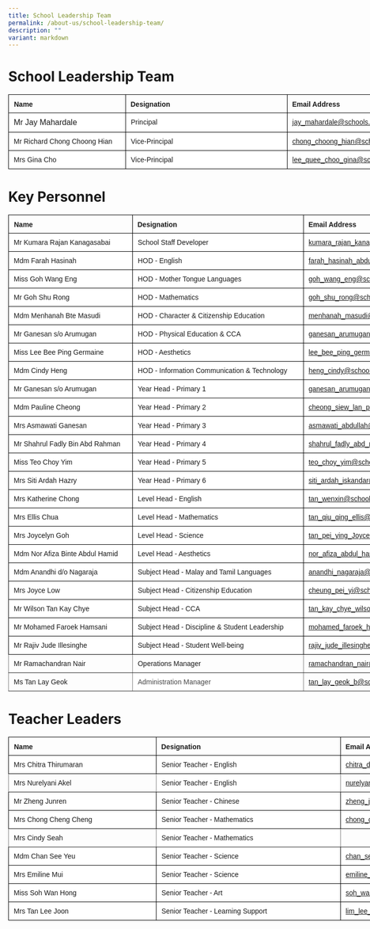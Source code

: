 ```yaml
---
title: School Leadership Team
permalink: /about-us/school-leadership-team/
description: ""
variant: markdown
---
```

# School Leadership Team

<style type="text/css">
.tg  {border-collapse:collapse;border-spacing:0;margin:0px auto;}
.tg td{border-color:black;border-style:solid;border-width:1px;font-family:Arial, sans-serif;font-size:14px;
  overflow:hidden;padding:10px 10px;word-break:normal;}
.tg th{border-color:black;border-style:solid;border-width:1px;font-family:Arial, sans-serif;font-size:14px;
  font-weight:normal;overflow:hidden;padding:10px 10px;word-break:normal;}
.tg .tg-pic4{background-color:#ffffff;border-color:#000000;font-size:100%;text-align:left;vertical-align:top}
.tg .tg-1sny{border-color:#000000;font-weight:bold;position:-webkit-sticky;position:sticky;text-align:left;top:-1px;
  vertical-align:top;will-change:transform}
.tg .tg-iks7{background-color:#ffffff;border-color:#000000;text-align:left;vertical-align:top}
</style>
<table style="undefined;table-layout: fixed; width: 871px" class="tg">
<colgroup>
<col style="width: 237.333333px">
<col style="width: 327.333333px">
<col style="width: 306.333333px">
</colgroup>
<thead>
  <tr>
    <th class="tg-1sny">Name</th>
    <th class="tg-1sny">Designation</th>
    <th class="tg-1sny">Email Address</th>
  </tr>
</thead>
<tbody>
  <tr>
    <td class="tg-pic4">Mr Jay Mahardale</td>
    <td class="tg-iks7">Principal</td>
    <td class="tg-iks7"><a rel="noopener noreferrer" target="_blank" href="mailto:jay_mahardale@schools.gov.sg">jay_mahardale@schools.gov.sg</a></td>
  </tr>
  <tr>
    <td class="tg-iks7">Mr Richard Chong Choong Hian</td>
    <td class="tg-iks7">Vice-Principal</td>
    <td class="tg-iks7"><a rel="noopener noreferrer" target="_blank" href="mailto:chong_choong_hian@schools.gov.sg">chong_choong_hian@schools.gov.sg</a></td>
  </tr>
  <tr>
    <td class="tg-iks7">Mrs Gina Cho</td>
    <td class="tg-iks7">Vice-Principal</td>
    <td class="tg-iks7"><a rel="noopener noreferrer" target="_blank" href="mailto:lee_quee_choo_gina@schools.gov.sg">lee_quee_choo_gina@schools.gov.sg</a></td>
  </tr>
</tbody>
</table>

# Key Personnel
<style type="text/css">
.tg  {border-collapse:collapse;border-spacing:0;margin:0px auto;}
.tg td{border-color:black;border-style:solid;border-width:1px;font-family:Arial, sans-serif;font-size:14px;
  overflow:hidden;padding:10px 10px;word-break:normal;}
.tg th{border-color:black;border-style:solid;border-width:1px;font-family:Arial, sans-serif;font-size:14px;
  font-weight:normal;overflow:hidden;padding:10px 10px;word-break:normal;}
.tg .tg-acgv{background-color:#FFF;border-color:inherit;color:#484848;text-align:left;vertical-align:top}
.tg .tg-djd3{background-color:#FFF;border-color:#000000;text-align:left;vertical-align:top}
.tg .tg-1sny{border-color:#000000;font-weight:bold;position:-webkit-sticky;position:sticky;text-align:left;top:-1px;
  vertical-align:top;will-change:transform}
.tg .tg-iks7{background-color:#ffffff;border-color:#000000;text-align:left;vertical-align:top}
.tg .tg-su1i{background-color:#FFF;border-color:#000000;color:#00E;text-align:left;text-decoration:underline;vertical-align:top}
.tg .tg-0pky{border-color:inherit;text-align:left;vertical-align:top}
</style>
<table style="undefined;table-layout: fixed; width: 921px" class="tg">
<colgroup>
<col style="width: 251.333333px">
<col style="width: 346.333333px">
<col style="width: 323.333333px">
</colgroup>
<thead>
  <tr>
    <th class="tg-1sny">Name</th>
    <th class="tg-1sny">Designation</th>
    <th class="tg-1sny">Email Address</th>
  </tr>
</thead>
<tbody>
  <tr>
    <td class="tg-iks7">Mr Kumara Rajan Kanagasabai</td>
    <td class="tg-iks7">School Staff Developer</td>
    <td class="tg-iks7"><a rel="noopener noreferrer" target="_blank" href="mailto:kumara_rajan_kanagasabai@schools.gov.sg">kumara_rajan_kanagasabai@schools.gov.sg</a></td>
  </tr>
  <tr>
    <td class="tg-iks7">Mdm Farah Hasinah</td>
    <td class="tg-iks7">HOD - English</td>
    <td class="tg-iks7"><a rel="noopener noreferrer" target="_blank" href="mailto:farah_hasinah_abdul_wahab@schools.gov.sg">farah_hasinah_abdul_wahab@schools.gov.sg</a></td>
  </tr>
  <tr>
    <td class="tg-iks7">Miss Goh Wang Eng</td>
    <td class="tg-iks7">HOD - Mother Tongue Languages</td>
    <td class="tg-iks7"><a rel="noopener noreferrer" target="_blank" href="mailto:goh_wang_eng@schools.gov.sg">goh_wang_eng@schools.gov.sg</a></td>
  </tr>
  <tr>
    <td class="tg-iks7">Mr Goh Shu Rong</td>
    <td class="tg-iks7">HOD - Mathematics</td>
    <td class="tg-iks7"><a rel="noopener noreferrer" target="_blank" href="mailto:goh_shu_rong@schools.gov.sg">goh_shu_rong@schools.gov.sg</a></td>
  </tr>
  <tr>
    <td class="tg-iks7">Mdm Menhanah Bte Masudi</td>
    <td class="tg-iks7">HOD - Character &amp; Citizenship Education</td>
    <td class="tg-iks7"><a rel="noopener noreferrer" target="_blank" href="mailto:menhanah_masudi@schools.gov.sg">menhanah_masudi@schools.gov.sg</a></td>
  </tr>
  <tr>
    <td class="tg-iks7">Mr Ganesan s/o Arumugan</td>
    <td class="tg-iks7">HOD - Physical Education &amp; CCA</td>
    <td class="tg-iks7"><a rel="noopener noreferrer" target="_blank" href="mailto:ganesan_arumugan@schools.gov.sg">ganesan_arumugan@schools.gov.sg</a></td>
  </tr>
  <tr>
    <td class="tg-iks7">Miss Lee Bee Ping Germaine</td>
    <td class="tg-iks7">HOD - Aesthetics</td>
    <td class="tg-iks7"><a rel="noopener noreferrer" target="_blank" href="mailto:lee_bee_ping_germaine@schools.gov.sg">lee_bee_ping_germaine@schools.gov.sg</a></td>
  </tr>
  <tr>
    <td class="tg-iks7">Mdm Cindy Heng</td>
    <td class="tg-iks7">HOD - Information Communication &amp; Technology</td>
    <td class="tg-iks7"><a rel="noopener noreferrer" target="_blank" href="mailto:heng_cindy@schools.gov.sg">heng_cindy@schools.gov.sg</a></td>
  </tr>
  <tr>
    <td class="tg-djd3">Mr Ganesan s/o Arumugan</td>
    <td class="tg-iks7">Year Head - Primary 1</td>
    <td class="tg-su1i"><a rel="noopener noreferrer" target="_blank" href="mailto:ganesan_arumugan@schools.gov.sg">ganesan_arumugan@schools.gov.sg</a></td>
  </tr>
  <tr>
    <td class="tg-djd3">Mdm Pauline Cheong</td>
    <td class="tg-iks7">Year Head - Primary 2</td>
    <td class="tg-iks7"><a rel="noopener noreferrer" target="_blank" href="mailto:cheong_siew_lan_pauline@schools.gov.sg">cheong_siew_lan_pauline@schools.gov.sg</a></td>
  </tr>
  <tr>
    <td class="tg-djd3">Mrs Asmawati Ganesan</td>
    <td class="tg-iks7">Year Head - Primary 3</td>
    <td class="tg-iks7"><a rel="noopener noreferrer" target="_blank" href="mailto:asmawati_abdullah@schools.gov.sg">asmawati_abdullah@schools.gov.sg</a></td>
  </tr>
  <tr>
    <td class="tg-djd3">Mr Shahrul Fadly Bin Abd Rahman</td>
    <td class="tg-iks7">Year Head - Primary 4</td>
    <td class="tg-djd3"><a rel="noopener noreferrer" target="_blank" href="mailto:shahrul_fadly_abd_rahman@schools.gov.sg">shahrul_fadly_abd_rahman@schools.gov.sg</a></td>
  </tr>
  <tr>
    <td class="tg-djd3">Miss Teo Choy Yim</td>
    <td class="tg-iks7">Year Head - Primary 5</td>
    <td class="tg-djd3"><a rel="noopener noreferrer" target="_blank" href="mailto:teo_choy_yim@schools.gov.sg">teo_choy_yim@schools.gov.sg</a></td>
  </tr>
  <tr>
    <td class="tg-djd3">Mrs Siti Ardah Hazry</td>
    <td class="tg-iks7">Year Head - Primary 6</td>
    <td class="tg-djd3"><a rel="noopener noreferrer" target="_blank" href="mailto:siti_ardah_iskandar@schools.gov.sg">siti_ardah_iskandar@schools.gov.sg</a></td>
  </tr>
  <tr>
    <td class="tg-iks7">Mrs Katherine Chong</td>
    <td class="tg-iks7">Level Head - English</td>
    <td class="tg-iks7"><a rel="noopener noreferrer" target="_blank" href="mailto:tan_wenxin@schools.gov.sg">tan_wenxin@schools.gov.sg</a></td>
  </tr>
  <tr>
    <td class="tg-iks7">Mrs Ellis Chua</td>
    <td class="tg-iks7">Level Head - Mathematics</td>
    <td class="tg-iks7"><a rel="noopener noreferrer" target="_blank" href="mailto:tan_qiu_qing_ellis@schools.gov.sg">tan_qiu_qing_ellis@schools.gov.sg</a></td>
  </tr>
  <tr>
    <td class="tg-iks7">Mrs Joycelyn Goh</td>
    <td class="tg-iks7">Level Head - Science</td>
    <td class="tg-iks7"><a rel="noopener noreferrer" target="_blank" href="mailto:tan_pei_ying_Joycelyn@schools.gov.sg">tan_pei_ying_Joycelyn@schools.gov.sg</a></td>
  </tr>
  <tr>
    <td class="tg-iks7">Mdm Nor Afiza Binte Abdul Hamid</td>
    <td class="tg-iks7">Level Head - Aesthetics</td>
    <td class="tg-iks7"><a rel="noopener noreferrer" target="_blank" href="mailto:nor_afiza_abdul_hamid@schools.gov.sg">nor_afiza_abdul_hamid@schools.gov.sg</a></td>
  </tr>
  <tr>
    <td class="tg-iks7">Mdm Anandhi d/o Nagaraja</td>
    <td class="tg-iks7">Subject Head - Malay and Tamil Languages</td>
    <td class="tg-iks7"><a rel="noopener noreferrer" target="_blank" href="mailto:anandhi_nagaraja@schools.gov.sg">anandhi_nagaraja@schools.gov.sg</a></td>
  </tr>
  <tr>
    <td class="tg-iks7">Mrs Joyce Low</td>
    <td class="tg-iks7">Subject Head - Citizenship Education</td>
    <td class="tg-iks7"><a rel="noopener noreferrer" target="_blank" href="mailto:cheung_pei_yi@schools.gov.sg">cheung_pei_yi@schools.gov.sg</a></td>
  </tr>
  <tr>
    <td class="tg-iks7">Mr Wilson Tan Kay Chye</td>
    <td class="tg-iks7">Subject Head - CCA</td>
    <td class="tg-iks7"><a rel="noopener noreferrer" target="_blank" href="mailto:tan_kay_chye_wilson@schools.gov.sg">tan_kay_chye_wilson@schools.gov.sg</a></td>
  </tr>
  <tr>
    <td class="tg-iks7">Mr Mohamed Faroek Hamsani</td>
    <td class="tg-iks7">Subject Head - Discipline &amp; Student Leadership</td>
    <td class="tg-iks7"><a rel="noopener noreferrer" target="_blank" href="mailto:mohamed_faroek_hamsani@schools.gov.sg">mohamed_faroek_hamsani@schools.gov.sg</a></td>
  </tr>
  <tr>
    <td class="tg-iks7">Mr Rajiv Jude Illesinghe</td>
    <td class="tg-iks7">Subject Head - Student Well-being</td>
    <td class="tg-iks7"><a rel="noopener noreferrer" target="_blank" href="mailto:rajiv_jude_illesinghe@schools.gov.sg">rajiv_jude_illesinghe@schools.gov.sg</a></td>
  </tr>
  <tr>
    <td class="tg-0pky">Mr Ramachandran Nair</td>
    <td class="tg-0pky">Operations Manager</td>
    <td class="tg-0pky"><a rel="noopener noreferrer" target="_blank" href="mailto:ramachandran_nair@schools.gov.sg">ramachandran_nair@schools.gov.sg</a></td>
  </tr>
  <tr>
    <td class="tg-0pky">Ms Tan Lay Geok</td>
    <td class="tg-acgv"><span style="background-color:#FFF">Administration Manager</span></td>
    <td class="tg-0pky"><a rel="noopener noreferrer" target="_blank" href="mailto:tan_lay_geok_b@schools.gov.sg">tan_lay_geok_b@schools.gov.sg</a></td>
  </tr>
</tbody>
</table>

# Teacher Leaders
<style type="text/css">
.tg  {border-collapse:collapse;border-spacing:0;margin:0px auto;}
.tg td{border-color:black;border-style:solid;border-width:1px;font-family:Arial, sans-serif;font-size:14px;
  overflow:hidden;padding:10px 10px;word-break:normal;}
.tg th{border-color:black;border-style:solid;border-width:1px;font-family:Arial, sans-serif;font-size:14px;
  font-weight:normal;overflow:hidden;padding:10px 10px;word-break:normal;}
.tg .tg-jxgv{background-color:#FFF;border-color:inherit;text-align:left;vertical-align:top}
.tg .tg-1sny{border-color:#000000;font-weight:bold;position:-webkit-sticky;position:sticky;text-align:left;top:-1px;
  vertical-align:top;will-change:transform}
.tg .tg-iks7{background-color:#ffffff;border-color:#000000;text-align:left;vertical-align:top}
.tg .tg-0pky{border-color:inherit;text-align:left;vertical-align:top}
</style>
<table style="undefined;table-layout: fixed; width: 1014px" class="tg">
<colgroup>
<col style="width: 299.333333px">
<col style="width: 373.333333px">
<col style="width: 341.333333px">
</colgroup>
<thead>
  <tr>
    <th class="tg-1sny">Name</th>
    <th class="tg-1sny">Designation</th>
    <th class="tg-1sny">Email Address</th>
  </tr>
</thead>
<tbody>
  <tr>
    <td class="tg-iks7">Mrs Chitra Thirumaran</td>
    <td class="tg-iks7">Senior Teacher - English</td>
    <td class="tg-iks7"><a rel="noopener noreferrer" target="_blank" href="mailto:chitra_devi_v_ramalingam@schools.gov.sg">chitra_devi_v_ramalingam@schools.gov.sg</a></td>
  </tr>
  <tr>
    <td class="tg-0pky">Mrs Nurelyani Akel</td>
    <td class="tg-jxgv">Senior Teacher - English</td>
    <td class="tg-0pky"><a rel="noopener noreferrer" target="_blank" href="mailto:nurelyani_mustaffa@schools.gov.sg">nurelyani_mustaffa@schools.gov.sg</a></td>
  </tr>
  <tr>
    <td class="tg-iks7">Mr Zheng Junren</td>
    <td class="tg-iks7">Senior Teacher - Chinese</td>
    <td class="tg-iks7"><a rel="noopener noreferrer" target="_blank" href="mailto:zheng_junren@schools.gov.sg">zheng_junren@schools.gov.sg</a></td>
  </tr>
  <tr>
    <td class="tg-iks7">Mrs Chong Cheng Cheng</td>
    <td class="tg-iks7">Senior Teacher - Mathematics</td>
    <td class="tg-iks7"><a rel="noopener noreferrer" target="_blank" href="mailto:chong_cheng_cheng@schools.gov.sg">chong_cheng_cheng@schools.gov.sg</a></td>
  </tr>
  <tr>
    <td class="tg-0pky">Mrs Cindy Seah</td>
    <td class="tg-jxgv">Senior Teacher - Mathematics</td>
    <td class="tg-0pky"></td>
  </tr>
  <tr>
    <td class="tg-iks7">Mdm Chan See Yeu</td>
    <td class="tg-iks7">Senior Teacher - Science</td>
    <td class="tg-iks7"><a rel="noopener noreferrer" target="_blank" href="mailto:chan_see_yeu@schools.gov.sg">chan_see_yeu@schools.gov.sg</a></td>
  </tr>
  <tr>
    <td class="tg-iks7">Mrs Emiline Mui</td>
    <td class="tg-iks7">Senior Teacher - Science</td>
    <td class="tg-iks7"><a rel="noopener noreferrer" target="_blank" href="mailto:emiline_neo_shuen_huey@schools.gov.sg">emiline_neo_shuen_huey@schools.gov.sg</a></td>
  </tr>
  <tr>
    <td class="tg-iks7">Miss Soh Wan Hong</td>
    <td class="tg-iks7">Senior Teacher - Art</td>
    <td class="tg-iks7"><a rel="noopener noreferrer" target="_blank" href="mailto:soh_wan_hong@schools.gov.sg">soh_wan_hong@schools.gov.sg</a></td>
  </tr>
  <tr>
    <td class="tg-iks7">Mrs Tan Lee Joon</td>
    <td class="tg-iks7">Senior Teacher - Learning Support</td>
    <td class="tg-iks7"><a rel="noopener noreferrer" target="_blank" href="mailto:lim_lee_joon@schools.gov.sg">lim_lee_joon@schools.gov.sg</a></td>
  </tr>
</tbody>
</table>